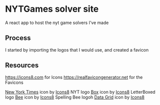 # NYTGames solver site
A react app to host the nyt game solvers I've made 

## Process
I started by importing the logos that I would use, and created a favicon

## Resources
https://icons8.com for Icons
https://realfavicongenerator.net for the Favicons

<a target="_blank" href="https://icons8.com/icon/wIanlRMWltQd/new-york-times">New York Times</a> icon by <a target="_blank" href="https://icons8.com">Icons8</a> NYT logo
<a target="_blank" href="https://icons8.com/icon/Yk8IaKHvWIND/box">Box</a> icon by <a target="_blank" href="https://icons8.com">Icons8</a> LetterBoxed logo
<a target="_blank" href="https://icons8.com/icon/Nwd9HmGAlc96/bee">Bee</a> icon by <a target="_blank" href="https://icons8.com">Icons8</a> Spelling Bee logoh
<a target="_blank" href="https://icons8.com/icon/60598/data-grid">Data Grid</a> icon by <a target="_blank" href="https://icons8.com">Icons8</a>

